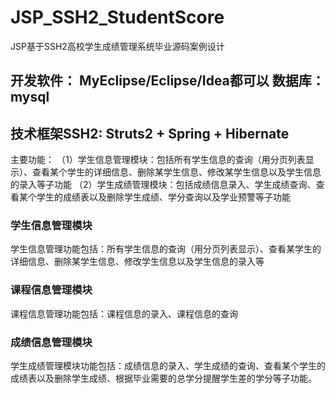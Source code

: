 # JSP_SSH2_StudentScore
JSP基于SSH2高校学生成绩管理系统毕业源码案例设计
## 开发软件： MyEclipse/Eclipse/Idea都可以    数据库：mysql
## 技术框架SSH2: Struts2 + Spring + Hibernate
主要功能：
（1）学生信息管理模块：包括所有学生信息的查询（用分页列表显示）、查看某个学生的详细信息、删除某学生信息、修改某学生信息以及学生信息的录入等子功能
（2）学生成绩管理模块：包括成绩信息录入、学生成绩查询、查看某个学生的成绩表以及删除学生成绩、学分查询以及学业预警等子功能

### 学生信息管理模块
  学生信息管理功能包括：所有学生信息的查询（用分页列表显示）、查看某学生的详细信息、删除某学生信息、修改学生信息以及学生信息的录入等
### 课程信息管理模块
  课程信息管理功能包括：课程信息的录入、课程信息的查询
### 成绩信息管理模块
  学生成绩管理模块功能包括：成绩信息的录入、学生成绩的查询、查看某个学生的成绩表以及删除学生成绩、根据毕业需要的总学分提醒学生差的学分等子功能。
